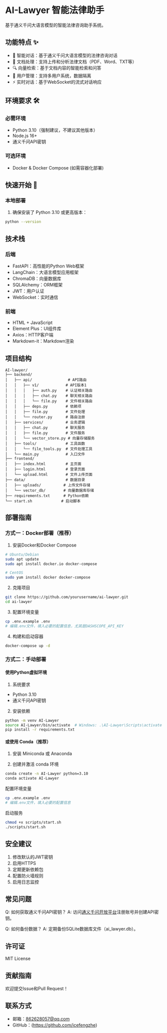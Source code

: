 # AI-Lawyer 智能法律助手

基于通义千问大语言模型的智能法律咨询助手系统。

## 功能特点 ✨

- 🤖 智能对话：基于通义千问大语言模型的法律咨询对话
- 📄 文档处理：支持上传和分析法律文档（PDF、Word、TXT等）
- 🔍 向量检索：基于文档内容的智能检索和问答
- 👥 用户管理：支持多用户系统，数据隔离
- ⚡ 实时对话：基于WebSocket的流式对话响应

## 环境要求 🛠️

### 必需环境
- Python 3.10（强制建议，不建议其他版本）
- Node.js 16+
- 通义千问API密钥

### 可选环境
- Docker & Docker Compose (如需容器化部署)

## 快速开始 🚀

### 本地部署

1. 确保安装了 Python 3.10 或更高版本：
```bash
python --version
```

## 技术栈

### 后端
- FastAPI：高性能的Python Web框架
- LangChain：大语言模型应用框架
- ChromaDB：向量数据库
- SQLAlchemy：ORM框架
- JWT：用户认证
- WebSocket：实时通信

### 前端
- HTML + JavaScript
- Element Plus：UI组件库
- Axios：HTTP客户端
- Markdown-it：Markdown渲染

## 项目结构

```
AI-lawyer/
├── backend/
│   ├── api/                # API路由
│   │   ├── v1/            # API版本1
│   │   │   ├── auth.py    # 认证相关路由
│   │   │   ├── chat.py    # 聊天相关路由
│   │   │   └── file.py    # 文件相关路由
│   │   ├── deps.py        # 依赖项
│   │   ├── file.py        # 文件处理
│   │   └── router.py      # 路由注册
│   ├── services/          # 业务逻辑
│   │   ├── chat.py        # 聊天服务
│   │   ├── file.py        # 文件服务
│   │   └── vector_store.py # 向量存储服务
│   ├── tools/             # 工具函数
│   │   └── file_tools.py  # 文件处理工具
│   └── main.py            # 入口文件
├── frontend/
│   ├── index.html         # 主页面
│   ├── login.html         # 登录页面
│   └── upload.html        # 文件上传页面
├── data/                  # 数据目录
│   ├── uploads/          # 上传文件存储
│   └── vector_db/        # 向量数据库存储
├── requirements.txt      # Python依赖
└── start.sh             # 启动脚本
```

## 部署指南

### 方式一：Docker部署（推荐）

1. 安装Docker和Docker Compose
```bash
# Ubuntu/Debian
sudo apt update
sudo apt install docker.io docker-compose

# CentOS
sudo yum install docker docker-compose
```

2. 克隆项目
```bash
git clone https://github.com/yourusername/ai-lawyer.git
cd ai-lawyer
```

3. 配置环境变量
```bash
cp .env.example .env
# 编辑.env文件，填入必要的配置信息，尤其是DASHSCOPE_API_KEY
```

4. 构建和启动容器
```bash
docker-compose up -d
```

### 方式二：手动部署

#### 使用Python虚拟环境

1. 系统要求
- Python 3.10
- 通义千问API密钥

2. 安装依赖
```bash
python -m venv AI-Lawyer
source AI-Lawyer/bin/activate  # Windows: .\AI-Lawyer\Scripts\activate
pip install -r requirements.txt
```
#### 或使用 Conda（推荐）

1. 安装 Miniconda 或 Anaconda

2. 创建并激活 conda 环境
```bash
conda create -n AI-Lawyer python=3.10
conda activate AI-Lawyer
```

配置环境变量
```bash
cp .env.example .env
# 编辑.env文件，填入必要的配置信息
```

启动服务
```bash
chmod +x scripts/start.sh
./scripts/start.sh
```


## 安全建议

1. 修改默认的JWT密钥
2. 启用HTTPS
3. 定期更新依赖包
4. 配置防火墙规则
5. 启用日志监控

## 常见问题

Q: 如何获取通义千问API密钥？
A: 访问[通义千问开放平台](https://dashscope.aliyun.com/)注册账号并创建API密钥。

Q: 如何备份数据？
A: 定期备份SQLite数据库文件（ai_lawyer.db）。

## 许可证

MIT License

## 贡献指南

欢迎提交Issue和Pull Request！

## 联系方式

- 邮箱：862628057@qq.com
- GitHub：(https://github.com/icefengzhe)

